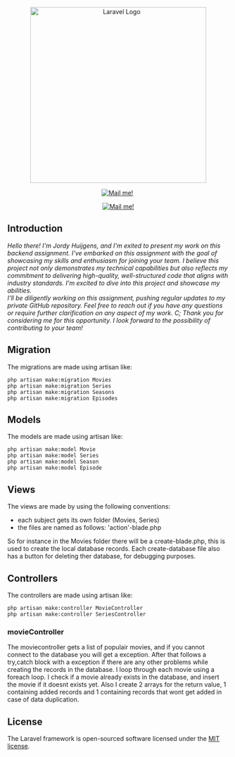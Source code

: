 <p align="center"><a href="https://laravel.com" target="_blank"><img src="https://play-lh.googleusercontent.com/XXqfqs9irPSjphsMPcC-c6Q4-FY5cd8klw4IdI2lof_Ie-yXaFirqbNDzK2kJ808WXJk" width="400" alt="Laravel Logo"></a></p>
<p align="center">
<a href="https://www.linkedin.com/in/jordy-huijgens-319406250/"><img src="https://img.shields.io/badge/LinkedIn-blue" alt="Mail me!"></a>
<a><img src="https://komarev.com/ghpvc/?username=certifiedbadb&style=flat-square&color=blue" alt=""/></p></a>
    
</p>
<p align="center">
<a href="mailto:jordy.huijgens@outlook.com"><img src="https://img.shields.io/badge/Gmail-D14836?style=for-the-badge&logo=gmail&logoColor=white" alt="Mail me!"></a>
</p>
    
## Introduction


 _Hello there! I'm Jordy Huijgens, and I'm exited to present my work on this backend assignment. I've embarked on this assignment with the goal of showcasing my skills and enthusiasm for joining your team. I believe 
 this project not only demonstrates my technical capabilities but also reflects my commitment to delivering high-quality, well-structured code that aligns with industry standards. I'm excited to dive into this 
 project and showcase my abilities.  
 I'll be diligently working on this assignment, pushing regular updates to my private GitHub repository. Feel free to reach out if you have any questions or require further clarification on any aspect of my work. C;
 Thank you for considering me for this opportunity. I look forward to the possibility of contributing to your team!_

## Migration
The migrations are made using artisan like:
``` 
php artisan make:migration Movies
php artisan make:migration Series
php artisan make:migration Seasons
php artisan make:migration Episodes
``` 
## Models 

The models are made using artisan like: 
``` 
php artisan make:model Movie
php artisan make:model Series
php artisan make:model Season
php artisan make:model Episode
```

## Views

The views are made by using the following conventions:

- each subject gets its own folder (Movies, Series)
- the files are named as follows: 'action'-blade.php

So for instance in the Movies folder there will be a create-blade.php, this is used to create the local database records.
Each create-database file also has a button for deleting ther database, for debugging purposes.

## Controllers

The controllers are made using artisan like:
``` 
php artisan make:controller MovieController
php artisan make:controller SeriesController
```

### movieController

The moviecontroller gets a list of populair movies, and if you cannot connect to the database you will get a exception.
After that follows a try,catch block with a exception if there are any other problems while creating the records in the database.
I loop through each movie using a foreach loop.
I check if a movie already exists in the database, and insert the movie if it doesnt exists yet.
Also I create 2 arrays for the return value, 1 containing added records and 1 containing records that wont get added in case of data duplication.


## License

The Laravel framework is open-sourced software licensed under the [MIT license](https://opensource.org/licenses/MIT).
